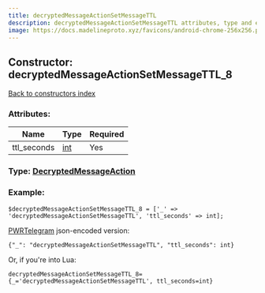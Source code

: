 ```yaml
---
title: decryptedMessageActionSetMessageTTL
description: decryptedMessageActionSetMessageTTL attributes, type and example
image: https://docs.madelineproto.xyz/favicons/android-chrome-256x256.png
---
```

## Constructor: decryptedMessageActionSetMessageTTL\_8  
[Back to constructors index](index.md)



### Attributes:

| Name     |    Type       | Required |
|----------|---------------|----------|
|ttl\_seconds|[int](../types/int.md) | Yes|



### Type: [DecryptedMessageAction](../types/DecryptedMessageAction.md)


### Example:

```
$decryptedMessageActionSetMessageTTL_8 = ['_' => 'decryptedMessageActionSetMessageTTL', 'ttl_seconds' => int];
```  

[PWRTelegram](https://pwrtelegram.xyz) json-encoded version:

```
{"_": "decryptedMessageActionSetMessageTTL", "ttl_seconds": int}
```


Or, if you're into Lua:  


```
decryptedMessageActionSetMessageTTL_8={_='decryptedMessageActionSetMessageTTL', ttl_seconds=int}

```


